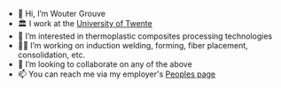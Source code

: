 - 👋 Hi, I’m Wouter Grouve
- :classical_building: I work at the [University of Twente](https://www.utwente.nl)
- 👀 I’m interested in thermoplastic composites processing technologies
- :man_technologist: I’m working on induction welding, forming, fiber placement, consolidation, etc.
- 💞️ I’m looking to collaborate on any of the above
- 📫 You can reach me via my employer's [Peoples page](https://people.utwente.nl/w.j.b.grouve?tab=research)

<!---
wjbg/wjbg is a ✨ special ✨ repository because its `README.md` (this file) appears on your GitHub profile.
You can click the Preview link to take a look at your changes.
--->
